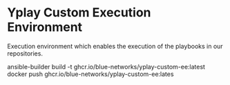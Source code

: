 # Yplay Custom Execution Environment

Execution environment which enables the execution of the playbooks in our repositories.

ansible-builder build -t ghcr.io/blue-networks/yplay-custom-ee:latest
docker push ghcr.io/blue-networks/yplay-custom-ee:lates